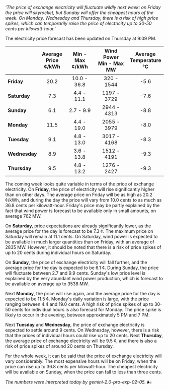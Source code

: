 *'The price of exchange electricity will fluctuate wildly next week: on Friday the price will skyrocket, but Sunday will offer the cheapest hours of the week. On Monday, Wednesday and Thursday, there is a risk of high price spikes, which can temporarily raise the price of electricity up to 30-50 cents per kilowatt-hour.'*

The electricity price forecast has been updated on Thursday at 9:09 PM.

|    | Average<br>Price<br>¢/kWh | Min - Max<br>¢/kWh | Wind Power<br>Min - Max<br>MW | Average<br>Temperature<br>°C |
|:---|:---:|:---:|:---:|:---:|
| **Friday** | 20.2 | 10.0 - 36.8 | 320 - 1544 | -5.6 |
| **Saturday** | 7.3 | 4.4 - 11.1 | 1197 - 3729 | -7.6 |
| **Sunday** | 6.1 | 2.7 - 9.9 | 2944 - 4313 | -8.8 |
| **Monday** | 11.5 | 4.4 - 19.0 | 2055 - 3979 | -8.0 |
| **Tuesday** | 9.1 | 4.8 - 13.0 | 3017 - 4168 | -8.3 |
| **Wednesday** | 8.9 | 3.6 - 13.8 | 1512 - 4191 | -9.3 |
| **Thursday** | 9.5 | 4.8 - 13.2 | 1276 - 2427 | -9.3 |

The coming week looks quite variable in terms of the price of exchange electricity. On **Friday**, the price of electricity will rise significantly higher than on other days. The average price on Friday will be as high as 20.2 ¢/kWh, and during the day the price will vary from 10.0 cents to as much as 36.8 cents per kilowatt-hour. Friday's price may be partly explained by the fact that wind power is forecast to be available only in small amounts, on average 762 MW.

On **Saturday**, price expectations are already significantly lower, as the average price for the day is forecast to be 7.3 ¢. The maximum price on Saturday will remain at 11.1 cents. On Saturday, wind power is expected to be available in much larger quantities than on Friday, with an average of 2835 MW. However, it should be noted that there is a risk of price spikes of up to 20 cents during individual hours on Saturday.

On **Sunday**, the price of exchange electricity will fall further, and the average price for the day is expected to be 6.1 ¢. During Sunday, the price will fluctuate between 2.7 and 9.9 cents. Sunday's low price level is explained by the very abundant wind power production, which is forecast to be available on average up to 3538 MW.

Next **Monday**, the price will rise again, and the average price for the day is expected to be 11.5 ¢. Monday's daily variation is large, with the price ranging between 4.4 and 19.0 cents. A high risk of price spikes of up to 30-50 cents for individual hours is also forecast for Monday. The price spike is likely to occur in the evening, between approximately 5 PM and 7 PM.

Next **Tuesday** and **Wednesday**, the price of exchange electricity is expected to settle around 9 cents. On Wednesday, however, there is a risk that the prices of individual hours could rise up to 20 cents. Next **Thursday**, the average price of exchange electricity will be 9.5 ¢, and there is also a risk of price spikes of around 20 cents on Thursday.

For the whole week, it can be said that the price of exchange electricity will vary considerably. The most expensive hours will be on Friday, when the price can rise up to 36.8 cents per kilowatt-hour. The cheapest electricity will be available on Sunday, when the price can fall to less than three cents.

*The numbers were interpreted today by gemini-2.0-pro-exp-02-05.* 🌬️

